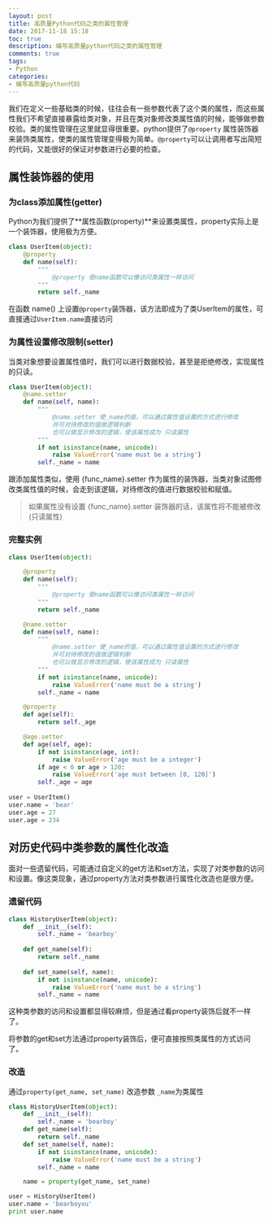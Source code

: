 ```yaml
---
layout: post
title: 高质量Python代码之类的属性管理
date: 2017-11-18 15:18
toc: true
description: 编写高质量python代码之类的属性管理
comments: true
tags:
- Python
categories:
- 编写高质量python代码
---
```



我们在定义一些基础类的时候，往往会有一些参数代表了这个类的属性，而这些属性我们不希望直接暴露给类对象，并且在类对象修改类属性值的时候，能够做参数校验。类的属性管理在这里就显得很重要。python提供了`@property` 属性装饰器来装饰类属性，使类的属性管理变得极为简单。`@property`可以让调用者写出简短的代码，又能很好的保证对参数进行必要的检查。

<!--more-->


## 属性装饰器的使用 

### 为class添加属性(getter)

Python为我们提供了**属性函数(property)**来设置类属性，property实际上是一个装饰器，使用极为方便。

``` python
class UserItem(object):
    @property
    def name(self):
        """
            @property 使name函数可以像访问类属性一样访问
        """
        return self._name
```

在函数 name() 上设置`@property`装饰器，该方法即成为了类UserItem的属性，可直接通过`UserItem.name`直接访问



### 为属性设置修改限制(setter)

当类对象想要设置属性值时，我们可以进行数据校验，甚至是拒绝修改，实现属性的只读。

``` python
class UserItem(object):
    @name.setter
    def name(self, name):
        """
            @name.setter 使_name的值，可以通过属性值设置的方式进行修改
            并可对待修改的值做逻辑判断
            也可以做显示修改的逻辑，使该属性成为 只读属性
        """
        if not isinstance(name, unicode):
            raise ValueError('name must be a string')
        self._name = name
```

跟添加属性类似，使用 {func_name}.setter 作为属性的装饰器，当类对象试图修改类属性值的时候，会走到该逻辑，对待修改的值进行数据校验和赋值。



>  如果属性没有设置 {func_name}.setter 装饰器的话，该属性将不能被修改(只读属性)




### 完整实例

``` python
class UserItem(object):

    @property
    def name(self):
        """
            @property 使name函数可以像访问类属性一样访问
        """
        return self._name

    @name.setter
    def name(self, name):
        """
            @name.setter 使_name的值，可以通过属性值设置的方式进行修改
            并可对待修改的值做逻辑判断
            也可以做显示修改的逻辑，使该属性成为 只读属性
        """
        if not isinstance(name, unicode):
            raise ValueError('name must be a string')
        self._name = name

    @property
    def age(self):
        return self._age

    @age.setter
    def age(self, age):
        if not isinstance(age, int):
            raise ValueError('age must be a integer')
        if age < 0 or age > 120:
            raise ValueError('age must between [0, 120]')
        self._age = age
        
user = UserItem()
user.name = 'bear'
user.age = 27
user.age = 234
```


## 对历史代码中类参数的属性化改造 

面对一些遗留代码，可能通过自定义的get方法和set方法，实现了对类参数的访问和设置。像这类现象，通过property方法对类参数进行属性化改造也是很方便。

### 遗留代码

``` python
class HistoryUserItem(object):
    def __init__(self):
        self._name = 'bearboy'
        
    def get_name(self):
        return self._name
        
    def set_name(self, name):
        if not isinstance(name, unicode):
            raise ValueError('name must be a string')
        self._name = name
```

这种类参数的访问和设置都显得较麻烦，但是通过看property装饰后就不一样了。

将参数的get和set方法通过property装饰后，便可直接按照类属性的方式访问了。



### 改造

通过`property(get_name, set_name)` 改造参数 `_name`为类属性

``` python
class HistoryUserItem(object):
    def __init__(self):
        self._name = 'bearboy'
    def get_name(self):
        return self._name
    def set_name(self, name):
        if not isinstance(name, unicode):
            raise ValueError('name must be a string')
        self._name = name

    name = property(get_name, set_name)

user = HistoryUserItem()
user.name = 'bearboyxu'
print user.name
```







